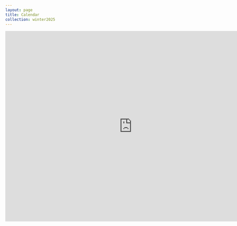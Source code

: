 ```yaml
---
layout: page
title: Calendar
collection: winter2025
---
```


<iframe src="https://calendar.google.com/calendar/embed?src=c_2289af3566ecc96ba401cc424e92a347651807bc5218c507a7086f293d46fde4%40group.calendar.google.com&ctz=America%2FLos_Angeles" style="border: 0" width="800" height="600" frameborder="0" scrolling="no"></iframe>
